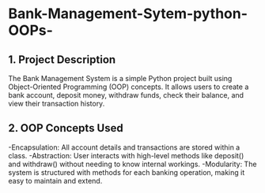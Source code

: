 # Bank-Management-Sytem-python-OOPs-
## 1. Project Description
The Bank Management System is a simple Python project built using Object-Oriented Programming (OOP) concepts. It allows users to create a bank account, deposit money, withdraw funds, check their balance, and view their transaction history.

## 2. OOP Concepts Used
-Encapsulation: All account details and transactions are stored within a class.
-Abstraction: User interacts with high-level methods like deposit() and withdraw() without needing to know internal workings.
-Modularity: The system is structured with methods for each banking operation, making it easy to maintain and extend.
